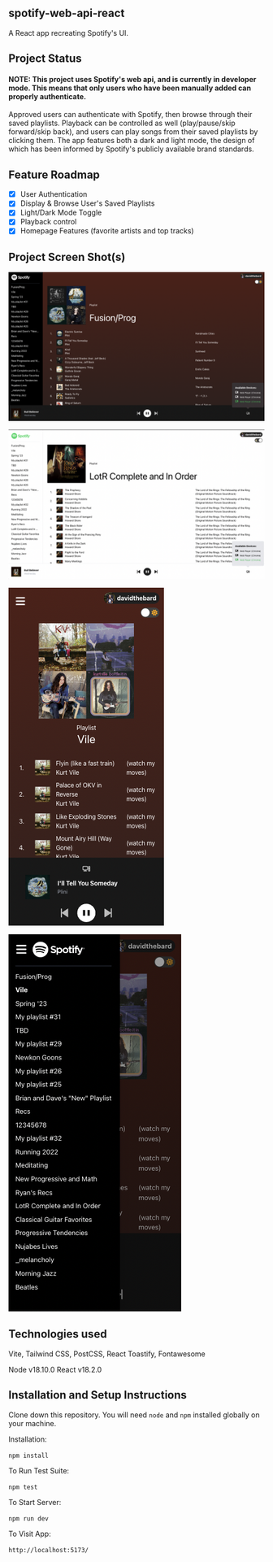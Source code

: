 ## spotify-web-api-react

A React app recreating Spotify's UI.

## Project Status
#### NOTE: This project uses Spotify's web api, and is currently in developer mode. This means that only users who have been manually added can properly authenticate.

Approved users can authenticate with Spotify, then browse through their saved playlists. Playback can be controlled as well (play/pause/skip forward/skip back), and users can play songs from their saved playlists by clicking them. The app features both a dark and light mode, the design of which has been informed by Spotify's publicly available brand standards. 

## Feature Roadmap

- [x] User Authentication
- [x] Display & Browse User's Saved Playlists
- [x] Light/Dark Mode Toggle
- [x] Playback control
- [x] Homepage Features (favorite artists and top tracks)

## Project Screen Shot(s)

![Dark Mode](/src/assets/screenshot1.png?raw=true "Dark Mode")

![Light Mode](/src/assets/screenshot2.png?raw=true "Light Mode")

![Mobile](/src/assets/mob-ss1.png?raw=true "Mobile")

![Mobile (playlist drawer open)](/src/assets/mob-ss2.png?raw=true "Mobile (playlist drawer open)")


## Technologies used

Vite, Tailwind CSS, PostCSS, React Toastify, Fontawesome

Node v18.10.0
React v18.2.0

## Installation and Setup Instructions

Clone down this repository. You will need `node` and `npm` installed globally on your machine.  

Installation:

`npm install`  

To Run Test Suite:  

`npm test`  

To Start Server:

`npm run dev`  

To Visit App:

`http://localhost:5173/` 
